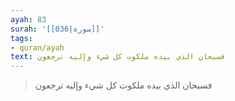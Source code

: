 ```yaml
---
ayah: 83
surah: '[[036|سورة]]'
tags:
- quran/ayah
text: فسبحان الذي بيده ملكوت كل شيء وإليه ترجعون
---
```

> فسبحان الذي بيده ملكوت كل شيء وإليه ترجعون
